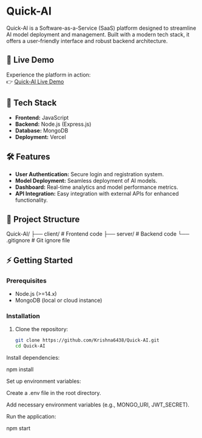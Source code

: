 # Quick-AI

Quick-AI is a Software-as-a-Service (SaaS) platform designed to streamline AI model deployment and management. Built with a modern tech stack, it offers a user-friendly interface and robust backend architecture.

## 🚀 Live Demo

Experience the platform in action:  
👉 [Quick-AI Live Demo](https://quick-ai-ruby-omega.vercel.app/)

## 🧱 Tech Stack

- **Frontend:** JavaScript
- **Backend:** Node.js (Express.js)
- **Database:** MongoDB
- **Deployment:** Vercel

## 🛠️ Features

- **User Authentication:** Secure login and registration system.
- **Model Deployment:** Seamless deployment of AI models.
- **Dashboard:** Real-time analytics and model performance metrics.
- **API Integration:** Easy integration with external APIs for enhanced functionality.

## 📂 Project Structure

Quick-AI/
├── client/ # Frontend code
├── server/ # Backend code
└── .gitignore # Git ignore file


## ⚡ Getting Started

### Prerequisites

- Node.js (>=14.x)
- MongoDB (local or cloud instance)

### Installation

1. Clone the repository:

   ```bash
   git clone https://github.com/Krishna6438/Quick-AI.git
   cd Quick-AI
Install dependencies:

npm install


Set up environment variables:

Create a .env file in the root directory.

Add necessary environment variables (e.g., MONGO_URI, JWT_SECRET).

Run the application:

npm start
